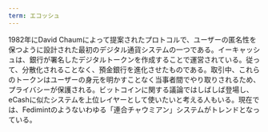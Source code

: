 ```yaml
---
term: エコッシュ
---
```

1982年にDavid Chaumによって提案されたプロトコルで、ユーザーの匿名性を保つように設計された最初のデジタル通貨システムの一つである。イーキャッシュは、銀行が署名したデジタルトークンを作成することで運営されている。従って、分散化されることなく、預金銀行を進化させたものである。取引中、これらのトークンはユーザーの身元を明かすことなく当事者間でやり取りされるため、プライバシーが保護される。ビットコインに関する議論ではしばしば登場し、eCashに似たシステムを上位レイヤーとして使いたいと考える人もいる。現在では、Fedimintのようないわゆる「連合チャウミアン」システムがトレンドとなっている。
